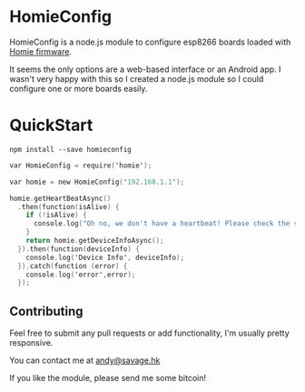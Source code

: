 # HomieConfig

HomieConfig is a node.js module to configure esp8266 boards loaded with [Homie firmware]().

It seems the only options are a web-based interface or an Android app. I wasn't very happy with this so I created a node.js module so I could configure one or more boards easily.

# QuickStart

`npm install --save homieconfig`

```objective-c
var HomieConfig = require('homie');

var homie = new HomieConfig('192.168.1.1');

homie.getHeartBeatAsync()
  .then(function(isAlive) {
    if (!isAlive) {
      console.log("Oh no, we don't have a heartbeat! Please check the server url " + this.baseUrl);
    }
    return homie.getDeviceInfoAsync();
  }).then(function(deviceInfo) {
    console.log('Device Info', deviceInfo);
  }).catch(function (error) {
    console.log('error',error);
  });
```

## Contributing

Feel free to submit any pull requests or add functionality, I'm usually pretty responsive.

You can contact me at andy@savage.hk

If you like the module, please send me some bitcoin!
